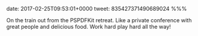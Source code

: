 date: 2017-02-25T09:53:01+0000
tweet: 835427371490689024
%%%

On the train out from the PSPDFKit retreat. Like a private conference with great people and delicious food. Work hard play hard all the way!
